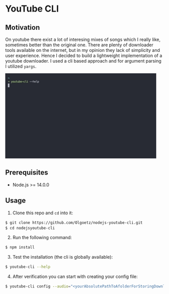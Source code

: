 # YouTube CLI

## Motivation

On youtube there exist a lot of interesing mixes of songs which I really like, sometimes better than the original one. There are plenty of downloader tools available on the internet, but in my opinion they lack of simplicity and user experience.
Hence I decided to build a lightweight implementation of a youtube downloader. I used a cli based approach and for argument parsing I utilized `yargs`.

![](./assets/youtube-cli.gif)

## Prerequisites

- Node.js >= 14.0.0

## Usage

1. Clone this repo and `cd` into it:

```bash
$ git clone https://github.com/Olgoetz/nodejs-youtube-cli.git
$ cd nodejsyoutube-cli
```

2. Run the following command:

```bash
$ npm install
```

3. Test the installation (the cli is globally available):

```bash
$ youtube-cli --help
```

4. After verification you can start with creating your config file:

```bash
$ youtube-cli config --audio="<yourAbsolutePathToAfolderForStoringDownloads"
```
